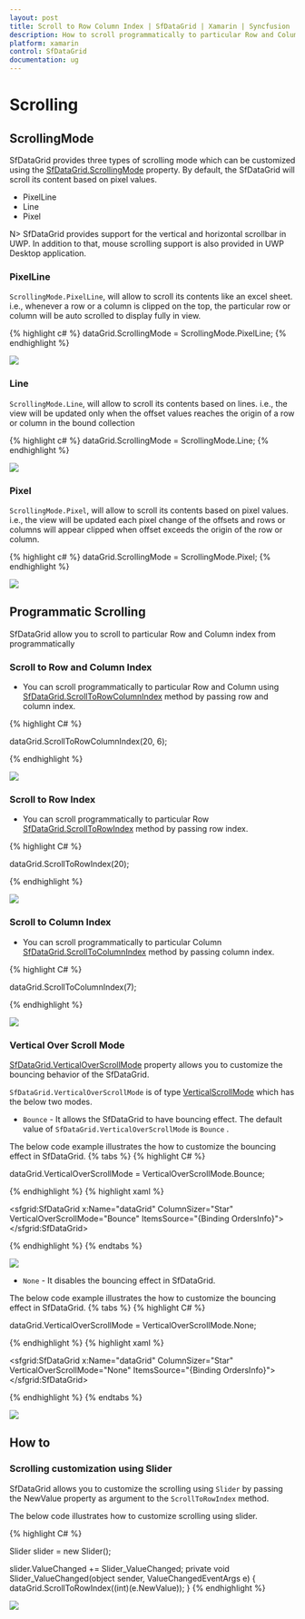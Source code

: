 ```yaml
---
layout: post
title: Scroll to Row Column Index | SfDataGrid | Xamarin | Syncfusion
description: How to scroll programmatically to particular Row and Column in a SfDataGrid.
platform: xamarin
control: SfDataGrid
documentation: ug
---
```

# Scrolling 

## ScrollingMode

SfDataGrid provides three types of scrolling mode which can be customized using the [SfDataGrid.ScrollingMode](http://help.syncfusion.com/cr/cref_files/xamarin/sfdatagrid/Syncfusion.SfDataGrid.XForms~Syncfusion.SfDataGrid.XForms.SfDataGrid~ScrollingMode.html) property. By default, the SfDataGrid will scroll its content based on pixel values.

* PixelLine
* Line
* Pixel

N> SfDataGrid provides support for the vertical and horizontal scrollbar in UWP. In addition to that, mouse scrolling support is also provided in UWP Desktop application.

### PixelLine

`ScrollingMode.PixelLine`, will allow to scroll its contents like an excel sheet. i.e., whenever a row or a column is clipped on the top, the particular row or column will be auto scrolled to display fully in view.

{% highlight c# %}
dataGrid.ScrollingMode = ScrollingMode.PixelLine; 
{% endhighlight %}

![](SfDataGrid_images/PixelLine.gif)

### Line

`ScrollingMode.Line`, will allow to scroll its contents based on lines. i.e., the view will be updated only when the offset values reaches the origin of a row or column in the bound collection

{% highlight c# %}
dataGrid.ScrollingMode = ScrollingMode.Line; 
{% endhighlight %}

![](SfDataGrid_images/Line.gif)

### Pixel

`ScrollingMode.Pixel`, will allow to scroll its contents based on pixel values. i.e., the view will be updated each pixel change of the offsets and rows or columns will appear clipped when offset exceeds the origin of the row or column.

{% highlight c# %}
dataGrid.ScrollingMode = ScrollingMode.Pixel; 
{% endhighlight %}

![](SfDataGrid_images/Pixel.gif)

## Programmatic Scrolling

SfDataGrid allow you to scroll to particular Row and Column index from programmatically

### Scroll to Row and Column Index

* You can scroll programmatically to particular Row and Column using [SfDataGrid.ScrollToRowColumnIndex](http://help.syncfusion.com/cr/cref_files/xamarin/sfdatagrid/Syncfusion.SfDataGrid.XForms~Syncfusion.SfDataGrid.XForms.SfDataGrid~ScrollToRowColumnIndex.html) method by passing row and column index.

{% highlight C# %}

dataGrid.ScrollToRowColumnIndex(20, 6);

{% endhighlight %}

![](SfDataGrid_images/ScrollToRowColumnIndex.gif)

### Scroll to Row Index

* You can scroll programmatically to particular Row [SfDataGrid.ScrollToRowIndex](http://help.syncfusion.com/cr/cref_files/xamarin/sfdatagrid/Syncfusion.SfDataGrid.XForms~Syncfusion.SfDataGrid.XForms.SfDataGrid~ScrollToRowIndex.html) method by passing row index.

{% highlight C# %}

dataGrid.ScrollToRowIndex(20);

{% endhighlight %}

![](SfDataGrid_images/ScrollToRowIndex.gif)

### Scroll to Column Index

* You can scroll programmatically to particular Column [SfDataGrid.ScrollToColumnIndex](http://help.syncfusion.com/cr/cref_files/xamarin/sfdatagrid/Syncfusion.SfDataGrid.XForms~Syncfusion.SfDataGrid.XForms.SfDataGrid~ScrollToColumnIndex.html) method by passing column index.

{% highlight C# %}

dataGrid.ScrollToColumnIndex(7);

{% endhighlight %}

![](SfDataGrid_images/ScrollToColumnIndex.gif)

### Vertical Over Scroll Mode
[SfDataGrid.VerticalOverScrollMode](http://help.syncfusion.com/cr/cref_files/xamarin/sfdatagrid/Syncfusion.SfDataGrid.XForms~Syncfusion.SfDataGrid.XForms.SfDataGrid~VerticalOverScrollMode.html) property allows you to customize the bouncing behavior of the SfDataGrid.

 `SfDataGrid.VerticalOverScrollMode` is of type [VerticalScrollMode](http://help.syncfusion.com/cr/cref_files/xamarin/sfdatagrid/Syncfusion.SfDataGrid.XForms~Syncfusion.SfDataGrid.XForms.SfDataGrid~VerticalOverScrollMode.html) which has the below two modes. 

 * `Bounce` - It allows the SfDataGrid to have bouncing effect. The default value of `SfDataGrid.VerticalOverScrollMode` is `Bounce` .

The below code example illustrates the how to customize the bouncing effect in SfDataGrid. 
{% tabs %}
{% highlight C# %}

dataGrid.VerticalOverScrollMode = VerticalOverScrollMode.Bounce;

{% endhighlight %}
{% highlight xaml %}

  <sfgrid:SfDataGrid x:Name="dataGrid"
                     ColumnSizer="Star"
                     VerticalOverScrollMode="Bounce"
                     ItemsSource="{Binding OrdersInfo}">  
  </sfgrid:SfDataGrid>

{% endhighlight %}
{% endtabs %}

![](SfDataGrid_images/VerticalOverScrollMode_Bounce.gif)

 * `None` - It disables the bouncing effect in SfDataGrid.

The below code example illustrates the how to customize the bouncing effect in SfDataGrid. 
{% tabs %}
{% highlight C# %}

dataGrid.VerticalOverScrollMode = VerticalOverScrollMode.None;

{% endhighlight %}
{% highlight xaml %}

  <sfgrid:SfDataGrid x:Name="dataGrid"
                     ColumnSizer="Star"
                     VerticalOverScrollMode="None"
                     ItemsSource="{Binding OrdersInfo}">  
  </sfgrid:SfDataGrid>

{% endhighlight %}
{% endtabs %}



![](SfDataGrid_images/VerticalOverScrollMode_none.gif)

## How to

### Scrolling customization using Slider

SfDataGrid allows you to customize the scrolling using `Slider` by passing the NewValue property as argument to the `ScrollToRowIndex` method.

The below code illustrates how to customize scrolling using slider.

{% highlight C# %}

Slider slider = new Slider();

slider.ValueChanged += Slider_ValueChanged;
private void Slider_ValueChanged(object sender, ValueChangedEventArgs e)
{
    dataGrid.ScrollToRowIndex((int)(e.NewValue));
}
{% endhighlight %}


![](SfDataGrid_images/Slider.gif)